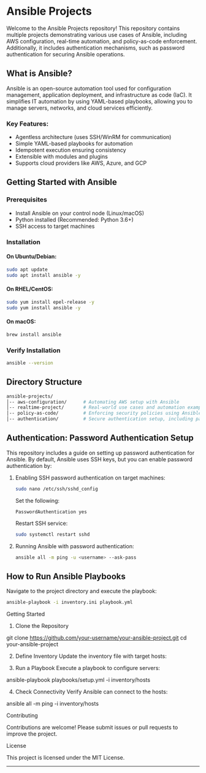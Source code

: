 # Ansible Projects

Welcome to the Ansible Projects repository! This repository contains multiple projects demonstrating various use cases of Ansible, including AWS configuration, real-time automation, and policy-as-code enforcement. Additionally, it includes authentication mechanisms, such as password authentication for securing Ansible operations.

## What is Ansible?

Ansible is an open-source automation tool used for configuration management, application deployment, and infrastructure as code (IaC). It simplifies IT automation by using YAML-based playbooks, allowing you to manage servers, networks, and cloud services efficiently.

### Key Features:
- Agentless architecture (uses SSH/WinRM for communication)
- Simple YAML-based playbooks for automation
- Idempotent execution ensuring consistency
- Extensible with modules and plugins
- Supports cloud providers like AWS, Azure, and GCP

## Getting Started with Ansible

### Prerequisites
- Install Ansible on your control node (Linux/macOS)
- Python installed (Recommended: Python 3.6+)
- SSH access to target machines

### Installation
#### On Ubuntu/Debian:
```bash
sudo apt update
sudo apt install ansible -y
```

#### On RHEL/CentOS:
```bash
sudo yum install epel-release -y
sudo yum install ansible -y
```

#### On macOS:
```bash
brew install ansible
```

### Verify Installation
```bash
ansible --version
```

## Directory Structure
```bash
ansible-projects/
│-- aws-configuration/      # Automating AWS setup with Ansible
│-- realtime-project/       # Real-world use cases and automation examples
│-- policy-as-code/         # Enforcing security policies using Ansible
│-- authentication/         # Secure authentication setup, including password authentication
```

## Authentication: Password Authentication Setup
This repository includes a guide on setting up password authentication for Ansible. By default, Ansible uses SSH keys, but you can enable password authentication by:

1. Enabling SSH password authentication on target machines:
   ```bash
   sudo nano /etc/ssh/sshd_config
   ```
   Set the following:
   ```plaintext
   PasswordAuthentication yes
   ```
   Restart SSH service:
   ```bash
   sudo systemctl restart sshd
   ```

2. Running Ansible with password authentication:
   ```bash
   ansible all -m ping -u <username> --ask-pass
   ```

## How to Run Ansible Playbooks

Navigate to the project directory and execute the playbook:
```bash
ansible-playbook -i inventory.ini playbook.yml
```




Getting Started

1. Clone the Repository

git clone https://github.com/your-username/your-ansible-project.git
cd your-ansible-project


2. Define Inventory
Update the inventory file with target hosts:


3. Run a Playbook
Execute a playbook to configure servers:

ansible-playbook playbooks/setup.yml -i inventory/hosts


4. Check Connectivity
Verify Ansible can connect to the hosts:

ansible all -m ping -i inventory/hosts



Contributing

Contributions are welcome! Please submit issues or pull requests to improve the project.

License

This project is licensed under the MIT License.


---


